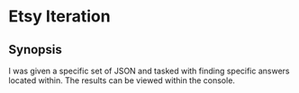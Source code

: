# Etsy Iteration

## Synopsis

I was given a specific set of JSON and tasked with finding specific answers located within. The results can be viewed within 
the console.
